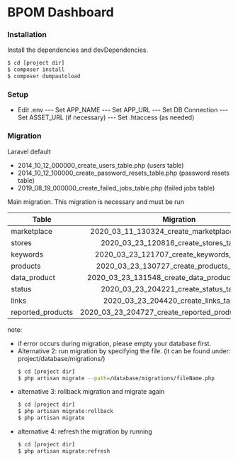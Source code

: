 # BPOM Dashboard

### Installation
Install the dependencies and devDependencies.
```sh
$ cd [project dir]
$ composer install
$ composer dumpautoload
```
### Setup
- Edit .env 
--- Set APP_NAME
--- Set APP_URL
--- Set DB Connection
--- Set ASSET_URL (if necessary) 
--- Set .htaccess (as needed)

### Migration
Laravel default
- 2014_10_12_000000_create_users_table.php (users table)
- 2014_10_12_100000_create_password_resets_table.php  (password resets table)
- 2019_08_19_000000_create_failed_jobs_table.php (failed jobs table)

Main migration. This migration is necessary and must be run

| Table             | Migration                                             |
| ----------------- |:-----------------------------------------------------:|
| marketplace       | 2020_03_11_130324_create_marketplace_table.php        |
| stores            | 2020_03_23_120816_create_stores_table.php             |
| keywords          | 2020_03_23_121707_create_keywords_table.php           |
| products          | 2020_03_23_130727_create_products_table.php           |
| data_product      | 2020_03_23_131548_create_data_products_table.php      |
| status            | 2020_03_23_204221_create_status_table.php             |
| links             | 2020_03_23_204420_create_links_table.php              |
| reported_products | 2020_03_23_204727_create_reported_products_table.php  |


note:
- if error occurs during migration, please empty your database first.
- Alternative 2: run migration by specifying the file. (it can be found under: project/database/migrations/)
    ```sh
    $ cd [project dir]
    $ php artisan migrate --path=/database/migrations/fileName.php
    ```
- alternative 3: rollback migration and migrate again
    ```sh
    $ cd [project dir]
    $ php artisan migrate:rollback
    $ php artisan migrate
    ```
- alternative 4: refresh the migration by running
    ```sh
    $ cd [project dir]
    $ php artisan migrate:refresh
    ```
